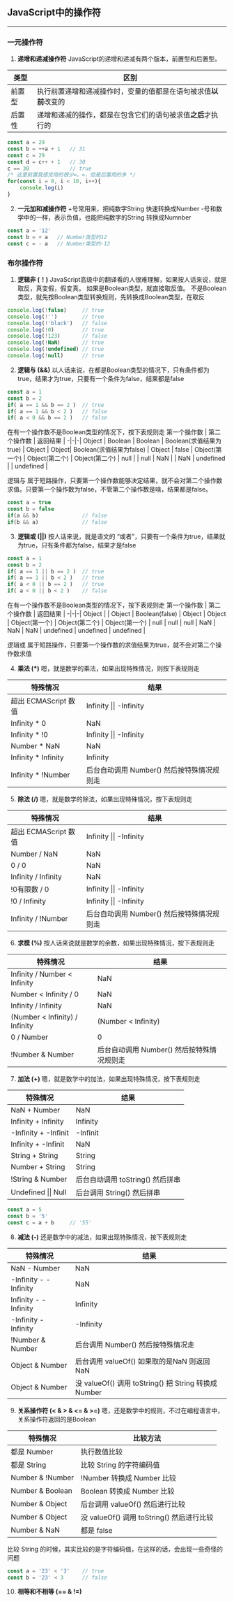 ## JavaScript中的操作符

---

### 一元操作符

1. **递增和递减操作符**
JavaScript的递增和递减有两个版本，前置型和后置型。

类型 | 区别 |
|-|-|
前置型 | 执行前置递增和递减操作时，变量的值都是在语句被求值**以前**改变的 |
后置性 | 递增和递减的操作，都是在包含它们的语句被求值**之后**才执行的

```javascript
const a = 29
const b = ++a + 1   // 31
const c = 29
const d = c++ + 1   // 30
c == 30             // true
/* 这里前置我感觉用的很少=。=，但是后置用的多 */
for(const i = 0, i < 10, i++){
    console.log(i)
}
```

2. **一元加和减操作符**
+号常用来，把纯数字String 快速转换成Number
-号和数学中的一样，表示负值，也能把纯数字的String 转换成Numnber
```javascript
const a = '12'
const b = + a   // Number类型的12
const c = - a   // Number类型的-12
```

### 布尔操作符

1. **逻辑非 (！)**
JavaScript高级中的翻译看的人很难理解，如果按人话来说，就是取反，真变假，假变真。
如果是Boolean类型，就直接取反值。
不是Boolean类型，就先按Boolean类型转换规则，先转换成Boolean类型，在取反
```javascript
console.log(!false)     // true
console.log(!'')        // true
console.log(!'black')   // false
console.log(!0)         // true
console.log(!123)       // false
console.log(!NaN)       // true
console.log(!undefined) // true
console.log(!null)      // true
```

2. **逻辑与 (&&)**
以人话来说，在都是Boolean类型的情况下，只有条件都为true，结果才为true，只要有一个条件为false，结果都是false
```javascript
const a = 1
const b = 2
if( a == 1 && b == 2 )  // true
if( a == 1 && b < 2 )   // false
if( a < 0 && b == 2 )   // false
```
在有一个操作数不是Boolean类型的情况下，按下表规则走
第一个操作数 | 第二个操作数 | 返回结果 |
-|-|-|
Object | Boolean | Boolean |
Boolean(求值结果为true) | Object | Object|
Boolean(求值结果为false) | Object | false |
Object(第一个) | Object(第二个) | Object(第二个) |
null | | null |
NaN | | NaN |
undefined | | undefined |

逻辑与 属于短路操作，只要第一个操作数能够决定结果，就不会对第二个操作数求值。只要第一个操作数为false，不管第二个操作数是啥，结果都是false。
```javascript
const a = true
const b = false
if(a && b)              // false
if(b && a)              // false
```

3. **逻辑或 (||)**
按人话来说，就是语文的 “或者”，只要有一个条件为true，结果就为true，只有条件都为false，结果才是false
```javascript
const a = 1
const b = 2
if( a == 1 || b == 2 )  // true
if( a == 1 || b < 2 )   // true
if( a < 0 || b == 2 )   // true
if( a < 0 || b < 2 )    // false
```
在有一个操作数不是Boolean类型的情况下，按下表规则走
第一个操作数 | 第二个操作数 | 返回结果 |
-|-|-|
Object | | Object |
Boolean(false) | Object | Object |
Object(第一个) | Object(第二个) | Object(第一个) |
null | null | null |
NaN | NaN | NaN |
undefined | undefined | undefined |

逻辑或 属于短路操作，只要第一个操作数的求值结果为true，就不会对第二个操作数求值

4. **乘法 (*)**
嗯，就是数学的乘法，如果出现特殊情况，则按下表规则走

特殊情况 | 结果 |
-|-|
超出 ECMAScript 数值 | Infinity \|\| -Infinity |
Infinity * 0 | NaN |
Infinity * !0 | Infinity \|\| -Infinity |
Number * NaN | NaN |
Infinity * Infinity | Infinity |
Infinity * !Number | 后台自动调用 Number() 然后按特殊情况规则走

5. **除法 (/)**
嗯，就是数学的除法，如果出现特殊情况，按下表规则走

特殊情况 | 结果 |
-|-|
超出 ECMAScript 数值 | Infinity \|\| -Infinity |
Number / NaN | NaN |
0 / 0 | NaN |
Infinity / Infinity | NaN |
!0有限数 / 0 | Infinity \|\| -Infinity |
!0 / Infinity | Infinity \|\| -Infinity |
Infinity / !Number | 后台自动调用 Number() 然后按特殊情况规则走

6. **求模 (%)**
按人话来说就是数学的余数，如果出现特殊情况，按下表规则走

特殊情况 | 结果 |
-|-|
Infinity / Number < Infinity | NaN |
Number < Infinity / 0 | NaN |
Infinity / Infinity | NaN |
(Number < Infinity) / Infinity | (Number < Infinity) |
0 / Number | 0 |
!Number & Number | 后台自动调用 Number() 然后按特殊情况规则走 |

7. **加法 (+)**
嗯，就是数学中的加法，如果出现特殊情况，按下表规则走

特殊情况 | 结果 |
-|-|
NaN + Number | NaN |
Infinity + Infinity | Infinity |
-Infinity + -Infinit | -Infinit |
Infinity + -Infinit | NaN |
String + String | String |
Number + String | String |
!String & Number | 后台自动调用 toString() 然后拼串 |
Undefined \|\| Null | 后台调用 String() 然后拼串 |
```javascript
const a = 5
const b = '5'
const c = a + b     // '55'
```

8. **减法 (-)**
还是数学中的减法，如果出现特殊情况，按下表规则走

特殊情况 | 结果 |
-|-|
NaN - Number | NaN |
-Infinity - -Infinity | NaN |
Infinity - -Infinity | Infinity |
-Infinity - Infinity | -Infinity |
!Number & Number | 后台调用 Number() 然后按特殊情况走 |
Object & Number | 后台调用 valueOf() 如果取的是NaN 则返回NaN |
Object & Number | 没 valueOf() 调用 toString() 把 String 转换成 Number |

9. **关系操作符 (< & > & <= & >=)**
嗯，还是数学中的规则，不过在编程语言中，关系操作符返回的是Boolean

特殊情况 | 比较方法 |
-|-|
都是 Number | 执行数值比较 |
都是 String | 比较 String 的字符编码值 |
Number & !Number | !Number 转换成 Number 比较 |
Number & Boolean | Boolean 转换成 Number 比较 |
Number & Object | 后台调用 valueOf() 然后进行比较 |
Number & Object | 没 valueOf() 调用 toString() 然后进行比较 |
Number & NaN | 都是 false |

比较 String 的时候，其实比较的是字符编码值，在这样的话，会出现一些奇怪的问题
```javascript
const a = '23' < '3'    // true
const b = '23' < 3      // false
```

10. **相等和不相等 (== & !=)**
